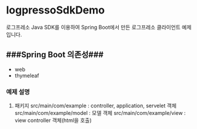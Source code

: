 # logpressoSdkDemo
로그프레소 Java SDK를 이용하여 Spring Boot에서 만든 로그프레소 클라이언트 예제입니다. 

###Spring Boot 의존성###
-
* web
* thymeleaf


### 예제 설명 ###
1) 패키지
src/main/com/example : controller, application, servelet 객체
src/main/com/example/model : 모델 객체
src/main/com/example/view : view controller 객체(html을 호출)

